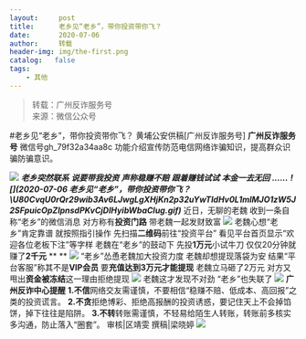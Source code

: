 ```yaml
---
layout:     post
title:      老乡见“老乡”，带你投资带你飞？
date:       2020-07-06
author:     转载
header-img: img/the-first.png
catalog:   false
tags:
    - 其他
---
```


<blockquote><p>转载：广州反诈服务号<br>
来源：微信公众号</p></blockquote>

#老乡见“老乡”，带你投资带你飞？
黄埔公安供稿[广州反诈服务号]
**广州反诈服务号**
微信号gh_79f32a34aa8c
功能介绍宣传防范电信网络诈骗知识，提高群众识骗防骗意识。

![]({{site.baseurl}}/postimg/U80CvqU0rQoj28lia8ADCL5AW90zEfIuXVvccckuTvwAfNpzHBuiaRG7LQyt2AE7OveqdVGuAYJ67LY7Hsla8FJw.gif)
_**老乡突然联系**_
_**说要带我投资**_
_**声称稳赚不赔**_
_**跟着赚钱试试**_
_**本金一去无回**_
_**......**_
_**![](2020-07-06
老乡见“老乡”，带你投资带你飞？\\U80CvqU0rQr29wib3Av6LJwgLgXHjKn2p32uYwTIdHv0L1mlMJO1zW5J2SFpuicOpZlpnsdPKvCjDIHyibWbaClug.gif)**_
近日，无聊的老魏
收到一条自称“老乡”的微信消息
对方称有**投资门路**
带老魏一起发财致富
![]({{site.baseurl}}/postimg/U80CvqU0rQr29wib3Av6LJwgLgXHjKn2p42dico5KZEpABhNOMwVbmoxmJYjNkSs9v7WKO2E9BtgBRvU5gvpxznA.png)
老魏心想“老乡”肯定靠谱
就按照指引操作
先扫描**二维码**前往“投资平台”
看见平台首页显示“欢迎各位老板下注”等字样
老魏在“老乡”的鼓动下
先投**1万元**小试牛刀
仅仅20分钟就赚了**2千元**
**
**
![]({{site.baseurl}}/postimg/U80CvqU0rQr29wib3Av6LJwgLgXHjKn2p6GSajAaJKVRPDuhaLkTBSSialoAVgXyMRVia1KG9NeLI1Xb7pbfm2sNw.gif)
“老乡”怂恿老魏加大投资力度
老魏却想提现落袋为安
结果“平台客服”称其不是**VIP会员**
要**充值达到3万元才能提现**
老魏立马砸了2万元
对方又甩出**资金被冻结**这一理由拒绝提现
![]({{site.baseurl}}/postimg/U80CvqU0rQr29wib3Av6LJwgLgXHjKn2pYheSuwZ3E629tZ1Wv6uraXJ0iaSFbmN2JaSg2ygZnIMUSAC6EDtUMbA.jpeg)
老魏这才发现不对劲
“老乡”也失联了
![]({{site.baseurl}}/postimg/U80CvqU0rQr29wib3Av6LJwgLgXHjKn2picicuXiangk6tiamibNoiaT68UYic0yLiaoeyHeeo5AiaS4bhqicYvFmgnJNTibaw.jpeg)
**广州反诈中心提醒**
**1.不信**网络交友需谨慎，不要相信“稳赚不赔、低成本、高回报”之类的投资谎言。
**2.不贪**拒绝博彩、拒绝高报酬的投资诱惑，要记住天上不会掉馅饼，掉下往往是陷阱。
**3.不转**转账需谨慎，不轻易给陌生人转账，转账前多核实多沟通，防止落入“圈套”。
审核|区靖雯
撰稿|梁晓婷
![]({{site.baseurl}}/postimg/U80CvqU0rQr29wib3Av6LJwgLgXHjKn2pCL4c94kLt8svjMQaSdekH3vW7veABMFMcjyjMKe4r2bRANxILmiarxQ.gif)
